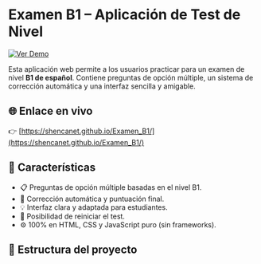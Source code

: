 # Examen B1 – Aplicación de Test de Nivel

[![Ver Demo](https://img.shields.io/badge/Demo-Ver%20App-blue)](https://shencanet.github.io/Examen_B1/)

Esta aplicación web permite a los usuarios practicar para un examen de nivel **B1 de español**. Contiene preguntas de opción múltiple, un sistema de corrección automática y una interfaz sencilla y amigable.

## 🌐 Enlace en vivo

👉 [https://shencanet.github.io/Examen_B1/](https://shencanet.github.io/Examen_B1/)

## 📌 Características

- 📋 Preguntas de opción múltiple basadas en el nivel B1.
- 🧠 Corrección automática y puntuación final.
- 💡 Interfaz clara y adaptada para estudiantes.
- 🔁 Posibilidad de reiniciar el test.
- ⚙️ 100% en HTML, CSS y JavaScript puro (sin frameworks).

## 📁 Estructura del proyecto

